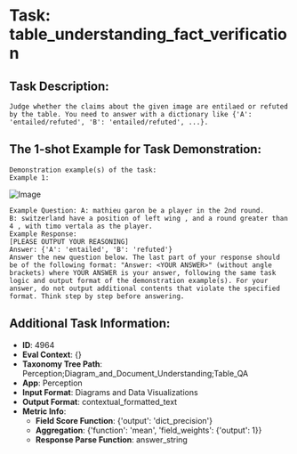 # Task: table_understanding_fact_verification

## Task Description:

```
Judge whether the claims about the given image are entilaed or refuted by the table. You need to answer with a dictionary like {'A': 'entailed/refuted', 'B': 'entailed/refuted', ...}.
```

## The 1-shot Example for Task Demonstration:

```
Demonstration example(s) of the task:
Example 1:
```

![Image](f1.png)

```
Example Question: A: mathieu garon be a player in the 2nd round.
B: switzerland have a position of left wing , and a round greater than 4 , with timo vertala as the player.
Example Response:
[PLEASE OUTPUT YOUR REASONING]
Answer: {'A': 'entailed', 'B': 'refuted'}
Answer the new question below. The last part of your response should be of the following format: "Answer: <YOUR ANSWER>" (without angle brackets) where YOUR ANSWER is your answer, following the same task logic and output format of the demonstration example(s). For your answer, do not output additional contents that violate the specified format. Think step by step before answering.
```

## Additional Task Information:

- **ID**: 4964
- **Eval Context**: {}
- **Taxonomy Tree Path**: Perception;Diagram_and_Document_Understanding;Table_QA
- **App**: Perception
- **Input Format**: Diagrams and Data Visualizations
- **Output Format**: contextual_formatted_text
- **Metric Info**:
  - **Field Score Function**: {'output': 'dict_precision'}
  - **Aggregation**: {'function': 'mean', 'field_weights': {'output': 1}}
  - **Response Parse Function**: answer_string
